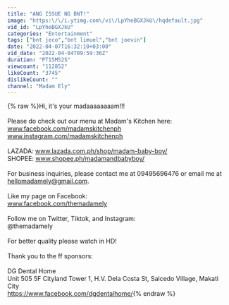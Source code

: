 ```yaml
---
title: "ANG ISSUE NG BNT!"
image: "https:\/\/i.ytimg.com\/vi\/LpYheBGXJkU\/hqdefault.jpg"
vid_id: "LpYheBGXJkU"
categories: "Entertainment"
tags: ["bnt jeco","bnt limuel","bnt joevin"]
date: "2022-04-07T16:32:10+03:00"
vid_date: "2022-04-04T09:59:36Z"
duration: "PT15M52S"
viewcount: "112852"
likeCount: "3745"
dislikeCount: ""
channel: "Madam Ely"
---
```

{% raw %}Hi, it's your madaaaaaaaam!!!<br /><br />Please do check out our menu at Madam's Kitchen here:<br />www.facebook.com/madamskitchenph<br />www.instagram.com/madamskitchenph<br /><br />LAZADA: www.lazada.com.ph/shop/madam-baby-boy/<br />SHOPEE: www.shopee.ph/madamandbabyboy/<br /><br />For business inquiries, please contact me at 09495696476 or email me at hellomadamely@gmail.com.<br /><br />Like my page on Facebook:<br />www.facebook.com/themadamely<br /><br />Follow me on Twitter, Tiktok, and Instagram: <br />@themadamely<br /><br />For better quality please watch in HD!<br /><br />Thank you to the ff sponsors:<br /><br />DG Dental Home<br />Unit 505 5F Cityland Tower 1, H.V. Dela Costa St, Salcedo Village, Makati City<br /><a rel="nofollow" target="blank" href="https://www.facebook.com/dgdentalhome/">https://www.facebook.com/dgdentalhome/</a>{% endraw %}
